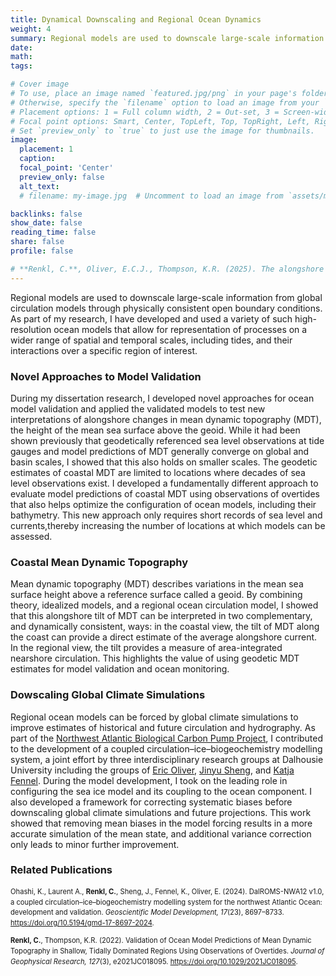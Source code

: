 ```yaml
---
title: Dynamical Downscaling and Regional Ocean Dynamics
weight: 4
summary: Regional models are used to downscale large-scale information from global circulation models through physically consistent open boundary conditions. As part of my research, I have developed and used a variety of such high-resolution ocean models that allow for representation of processes on a wider range of spatial and temporal scales, including tides, and their interactions over a specific region of interest.
date:
math: 
tags:

# Cover image
# To use, place an image named `featured.jpg/png` in your page's folder.
# Otherwise, specify the `filename` option to load an image from your `assets/media/` folder.
# Placement options: 1 = Full column width, 2 = Out-set, 3 = Screen-width
# Focal point options: Smart, Center, TopLeft, Top, TopRight, Left, Right, BottomLeft, Bottom, BottomRight
# Set `preview_only` to `true` to just use the image for thumbnails.
image:
  placement: 1
  caption:
  focal_point: 'Center'
  preview_only: false
  alt_text:
  # filename: my-image.jpg  # Uncomment to load an image from `assets/media/` instead.

backlinks: false
show_date: false
reading_time: false
share: false
profile: false

# **Renkl, C.**, Oliver, E.C.J., Thompson, K.R. (2025). The alongshore tilt of mean dynamic topography and its implications for model validation and ocean monitoring. *Ocean Science, XX*(xx), XXX–XXX. https://doi.org/. [EGU Highlight Paper]. 
---
```

Regional models are used to downscale large-scale information from global circulation models through physically consistent open boundary conditions. As part of my research, I have developed and used a variety of such high-resolution ocean models that allow for representation of processes on a wider range of spatial and temporal scales, including tides, and their interactions over a specific region of interest.

### Novel Approaches to Model Validation
During my dissertation research, I developed novel approaches for ocean model validation and applied the validated models to test new interpretations of alongshore changes in mean dynamic topography (MDT), the height of
the mean sea surface above the geoid. While it had been shown previously that geodetically referenced sea level observations at tide gauges and model predictions of MDT generally converge on global and basin scales, I showed that this also holds on smaller scales. The geodetic estimates of coastal MDT are limited to locations where decades of sea level observations exist. I developed a fundamentally different approach to evaluate model predictions of coastal MDT using observations of overtides that also helps optimize the configuration of ocean models, including their bathymetry. This new approach only requires short records of sea level and currents,thereby increasing the number of locations at which models can be assessed.

### Coastal Mean Dynamic Topography
Mean dynamic topography (MDT) describes variations in the mean sea surface height above a reference surface called a geoid.
By combining theory, idealized models, and a regional ocean circulation model, I showed that this alongshore tilt of MDT can be interpreted in two complementary, and dynamically consistent, ways: in the coastal view, the tilt of MDT along the coast can provide a direct estimate of the average alongshore current. In the regional view, the tilt provides a measure of area-integrated nearshore circulation. This highlights the value of using geodetic MDT estimates for model validation and ocean monitoring.

### Dowscaling Global Climate Simulations
Regional ocean models can be forced by global climate simulations to improve estimates of historical and future circulation and hydrography. 
As part of the [Northwest Atlantic Biological Carbon Pump Project](https://nwa-bcp.ocean.dal.ca/), I contributed to the development of a coupled circulation–ice–biogeochemistry modelling system, a joint effort by three interdisciplinary research groups at Dalhousie University including the groups of [Eric Oliver](https://ecjoliver.weebly.com), [Jinyu Sheng](https://www.dal.ca/faculty/science/oceanography/people/faculty/jinyu-sheng.html), and [Katja Fennel](https://memg.ocean.dal.ca/fennel).
During the model development, I took on the leading role in configuring the sea ice model and its coupling to the ocean component.
I also developed a framework for correcting systematic biases before downscaling global climate simulations and future projections. This work showed that removing mean biases in the model forcing results in a more accurate simulation of the mean state, and additional variance correction only leads to minor further improvement.

### Related Publications
<span style="font-size:.8em; line-height:1.5">

Ohashi, K., Laurent A., **Renkl, C.**, Sheng, J., Fennel, K., Oliver, E. (2024). DalROMS-NWA12 v1.0, a coupled circulation–ice–biogeochemistry modelling system for the northwest Atlantic Ocean: development and validation. *Geoscientific Model Development, 17*(23), 8697–8733. https://doi.org/10.5194/gmd-17-8697-2024.

**Renkl, C.**, Thompson, K.R. (2022). Validation of Ocean Model Predictions of Mean Dynamic Topography in Shallow, Tidally Dominated Regions Using Observations of Overtides. *Journal of Geophysical Research, 127*(3), e2021JC018095. https://doi.org/10.1029/2021JC018095. 

</span>